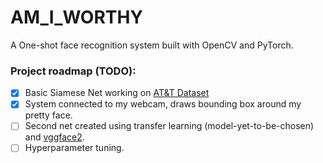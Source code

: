 # AM_I_WORTHY
A One-shot face recognition system built with OpenCV and PyTorch.

### Project roadmap (TODO):
- [x] Basic Siamese Net working on [AT&T Dataset](https://www.kaggle.com/kasikrit/att-database-of-faces) 
- [x] System connected to my webcam, draws bounding box around my pretty face. 
- [ ] Second net created using transfer learning (model-yet-to-be-chosen) and [vggface2](http://www.robots.ox.ac.uk/~vgg/data/vgg_face2/).
- [ ] Hyperparameter tuning.
